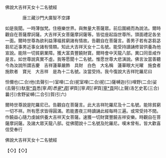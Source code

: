 ﻿佛說大吉祥天女十二名號經

　　　　唐三藏沙門大廣智不空譯


如是我聞。一時薄伽梵。住極樂世界。與無量大菩薩眾。前后圍繞而為說法。爾時觀自在菩薩摩訶薩。大吉祥天女菩薩摩訶薩等。皆從座起詣世尊所。頭面禮足各坐一面。爾時世尊為欲利益薄福貧窮諸有情故。告觀自在菩薩言。善男子若有苾芻苾芻尼近事男近事女諸有情類。知此大吉祥天女十二名號。能受持讀誦修習供養為他宣說。能除一切貧窮業障。獲大富貴豐饒財寶。爾時會中天龍八部。異口同音咸作是言。如世尊說真實不虛。我等愿聞十二名號。惟愿世尊大悲演說。佛言汝當善聽今為汝說所謂吉慶　吉祥蓮華嚴飾　具財　白色　大名稱　蓮華眼大光曜　施食者　施飲者　寶光　大吉祥　是為十二名號。汝當受持。我今復說大吉祥陀羅尼曰

怛儞也(二合)他(去聲引一)室哩(二合)抳室哩(二合)抳(二)薩嚩迦(引)哩野(二合)娑(去聲引)馱[寧*頁](三)悉[寧*頁]悉[寧*頁](四)[寧*頁][寧*頁][寧*頁][寧*頁](五)阿(上聲)洛乞史茗(三合)曩(引)舍野娑嚩(二合引)賀(引六)

爾時世尊說是陀羅尼已。告觀自在菩薩言。此大吉祥陀羅尼及十二名號。能除貧窮一切不祥。所有愿求皆得圓滿。若能晝夜三時讀誦此經每時三遍。或常受持不間。作饒益心隨力虔誠供養大吉祥天女菩薩。速獲一切財寶豐饒吉祥安樂。時觀自在菩薩摩訶薩。及諸大眾天龍八部。從佛聞說十二名號及陀羅尼。嘆末曾有。皆大歡喜信受奉行

佛說大吉祥天女十二名號經

【◇】【◇】
